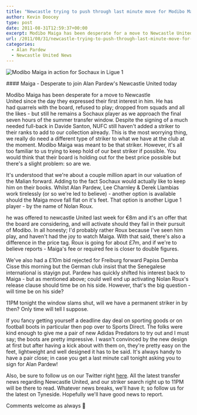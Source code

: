 ```yaml
---
title: "Newcastle trying to push through last minute move for Modibo Maiga & also consider Nolan Roux"
author: Kevin Doocey
type: post
date: 2011-08-31T12:59:37+00:00
excerpt: Modibo Maiga has been desperate for a move to Newcastle United since the day they expressed their first interest in him. He has had quarrels with the board, refused..
url: /2011/08/31/newcastle-trying-to-push-through-last-minute-move-for-modibo-maiga-also-consider-nolan-roux/
categories:
  - Alan Pardew
  - Newcastle United News
---
```


![Modibo Maiga in action for Sochaux in Ligue 1](https://www.tynetime.com/wp-content/uploads/2011/08/Modibo-Maiga-Newcastle.jpg "Modibo-Maiga-Newcastle")

#### Maiga - Desperate to join Alan Pardew's Newcastle United today

Modibo Maiga has been desperate for a move to Newcastle United since the day they expressed their first interest in him. He has had quarrels with the board, refused to play; dropped from squads and all the likes - but still he remains a Sochaux player as we approach the final seven hours of the summer transfer window. Despite the signing of a much needed full-back in Davide Santon, NUFC still haven't added a striker to their ranks to add to our collection already. This is the most worrying thing, we really do need a different type of striker to what we have at the club at the moment. Modibo Maiga was meant to be that striker. However, it's all too familiar to us trying to keep hold of our best striker if possible. You would think that their board is holding out for the best price possible but there's a slight problem: so are we.

It's understood that we're about a couple million apart in our valuation of the Malian forward. Adding to the fact Sochaux would actually like to keep him on their books. Whilst Alan Pardew, Lee Charnley & Derek Llambias work tirelessly (or so we're led to believe) - another option is available should the Maiga move fall flat on it's feet. That option is another Ligue 1 player - by the name of Nolan Roux.

he was offered to newcastle United last week for €8m and it's an offer that the board are considering, and will activate should they fail in their pursuit of Modibo. In all honesty; I'd probably rather Roux because I've seen him play, and haven't had the joy to watch Maiga. With that said, there's also a difference in the price tag. Roux is going for about £7m, and if we're to believe reports - Maiga's fee or required fee is closer to double figures.

We've also had a £10m bid rejected for Freiburg forward Papiss Demba Cisse this morning but the German club insist that the Senegalese international is stayign put. Pardew has quickly shifted his interest back to Maiga - but as mentioned above; could well end up activating Nolan Roux's release clause should time be on his side. However, that's the big question - will time be on his side?

11PM tonight the window slams shut, will we have a permanent striker in by then? Only time will tell I suppose.

If you fancy getting yourself a deadline day deal on sporting goods or on football boots in particular then pop over to Sports Direct. The folks were kind enough to give me a pair of new Adidas Predators to try out and I must say; the boots are pretty impressive. I wasn't convinced by the new design at first but after having a kick about with them on, they're pretty easy on the feet, lightweight and well designed it has to be said. It's always handy to have a pair close; in case you get a last minute call tonight asking you to sign for Alan Pardew!

Also, be sure to follow us on our Twitter right [here][1]. All the latest transfer news regarding Newcastle United, and our striker search right up to 11PM will be there to read. Whatever news breaks, we'll have it; so follow us for the latest on Tyneside. Hopefully we'll have good news to report.

Comments welcome as always 🙂

[1]: https://twitter.com/tynetime
